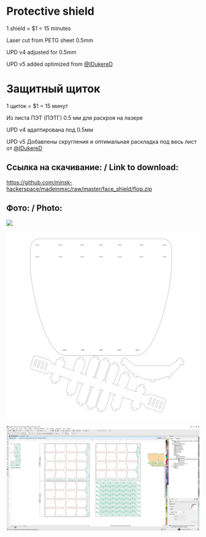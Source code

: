 Protective shield
===
1 shield = $1 = 15 minutes

Laser cut from PETG sheet 0.5mm

UPD v4 adjusted for 0.5mm

UPD v5 added optimized from [@IDukereD](https://github.com/IDukereD)


Защитный щиток 
===
1 щиток = $1 = 15 минут

Из листа ПЭТ (ПЭТГ) 0.5 мм
для раскроя на лазере

UPD v4 адаптирована под 0.5мм

UPD v5 Добавлены скругления и оптимальная раскладка под весь лист от [@IDukereD](https://github.com/IDukereD)


Ссылка на скачивание: / Link to download:
---

https://github.com/minsk-hackerspace/madeinmxc/raw/master/face_shield/flop.zip


Фото: / Photo:
---



![](photo.png)

![](preview.png)

![](opt24.jpg)
